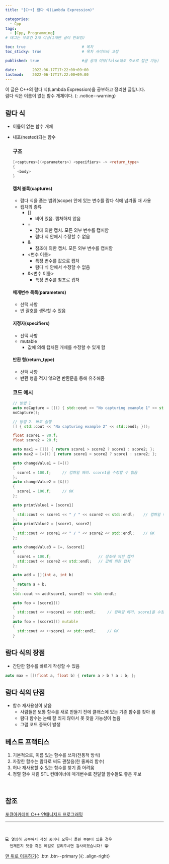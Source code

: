 ```yaml
---
title: "[C++] 람다 식(Lambda Expression)" 

categories:
  - Cpp
tags:
  - [Cpp, Programming]
# 태그는 무조건 2개 이상(1개면 글이 안보임)

toc: true                         # 목차
toc_sticky: true                  # 목차 사이드바 고정

published: true                   #글 공개 여부(false해도 주소로 접근 가능)

date:       2022-06-17T17:22:00+09:00
lastmod:    2022-06-17T17:22:00+09:00
---
```


<!-- description : 25자에서 160자 사이 -->
이 글은 C++의 람다 식(Lambda Expression)을 공부하고 정리한 글입니다.<br>
람다 식은 이름이 없는 함수 개체이다.
{: .notice--warning}

## 람다 식
- 이름이 없는 함수 개체
- 내포(nested)되는 함수

  ### 구조
  ```cpp
  [<captures>](<parameters>) <specifiers> -> <return_type>
  {
    <body>
  }
  ```

    #### 캡처 블록(captures)
    - 람다 식을 품는 범위(scope) 안에 있는 변수를 람다 식에 넘겨줄 때 사용
    - 캡처의 종류
      - []
        - 비어 있음. 캡처하지 않음
      - =
        - 값에 의한 캡처. 모든 외부 변수를 캡처함
        - 람다 식 안에서 수정할 수 없음
      - &
        - 참조에 의한 캡처. 모든 외부 변수를 캡처함
      - <변수 이름>
        - 특정 변수를 값으로 캡처
        - 람다 식 안에서 수정할 수 없음
      - &<변수 이름>
        - 특정 변수를 참조로 캡처

    #### 매개변수 목록(parameters)
    - 선택 사항
    - 빈 괄호를 생략할 수 있음

    #### 지정자(specifiers)
    - 선택 사항
    - mutable
      - 값에 의해 캡처된 개체를 수정할 수 있게 함

    #### 반환 형(return_type)
    - 선택 사항
    - 반환 형을 적지 않으면 반환문을 통해 유추해줌

  ### 코드 예시

  ```cpp
  // 방법 1
  auto noCapture = []() { std::cout << "No capturing example 1" << std::endl; };
  noCapture();

  // 방법 2. 바로 실행
  [] { std::cout << "No capturing example 2" << std::endl; }();

  float score1 = 80.f;
  float score2 = 20.f;

  auto max1 = []() { return score1 > score2 ? score1 : score2; };        // 컴파일 에러
  auto max2 = [=]() { return score1 > score2 ? score1 : score2; };       // OK

  auto changeValue1 = [=]()
  {
    score1 = 100.f;     // 컴파일 에러. score1을 수정할 수 없음
  };
  auto changeValue2 = [&]()
  {
    score1 = 100.f;     // OK
  };

  auto printValue1 = [score1]
  {
    std::cout << score1 << " / " << score2 << std::endl;    // 컴파일 에러. score2에 접근할 수 없음
  };
  auto printValue2 = [score1, score2]
  {
    std::cout << score1 << " / " << score2 << std::endl;    // OK
  };

  auto changeValue3 = [=, &score1]
  {
    score1 = 100.f;                     // 참조에 의한 캡처
    std::cout << score2 << std::endl;   // 값에 의한 캡처
  };

  auto add = [](int a, int b)
  {
    return a + b;
  };
  std::cout << add(score1, score2) << std::endl;

  auto foo = [score1]()
  {
    std::cout << ++score1 << std::endl;     // 컴파일 에러. score1을 수정할 수 없음
  }
  auto foo = [score1]() mutable
  {
    std::cout << ++score1 << std::endl;     // OK
  }
  ```

## 람다 식의 장점
- 간단한 함수를 빠르게 작성할 수 있음
```cpp
auto max = [](float a, float b) { return a > b ? a : b; };
```

## 람다 식의 단점
- 함수 재사용성이 낮음
  - 사람들은 보통 함수를 새로 만들기 전에 클래스에 있는 기존 함수를 찾아 봄
  - 람다 함수는 눈에 잘 띄지 않아서 못 찾을 가능성이 높음
  - 그럼 코드 중복이 발생

## 베스트 프랙티스
1. 기본적으로, 이름 있는 함수를 쓰자(전통적 방식)
2. 자잘한 함수는 람다로 써도 괜찮음(한 줄짜리 함수)
3. 허나 재사용할 수 있는 함수를 찾기 좀 어려움
4. 정렬 함수 처럼 STL 컨테이너에 매개변수로 전달할 함수들도 좋은 후보

<br>

## 참조
[포큐아카데미 C++ 언매니지드 프로그래밍](https://pocu-ko.teachable.com/p/comp3200)

***
<br>

    💻 열심히 공부해서 작성 중이니 오류나 틀린 부분이 있을 경우 
      언제든지 댓글 혹은 메일로 알려주시면 감사하겠습니다! 😸


[맨 위로 이동하기](#){: .btn .btn--primary }{: .align-right}